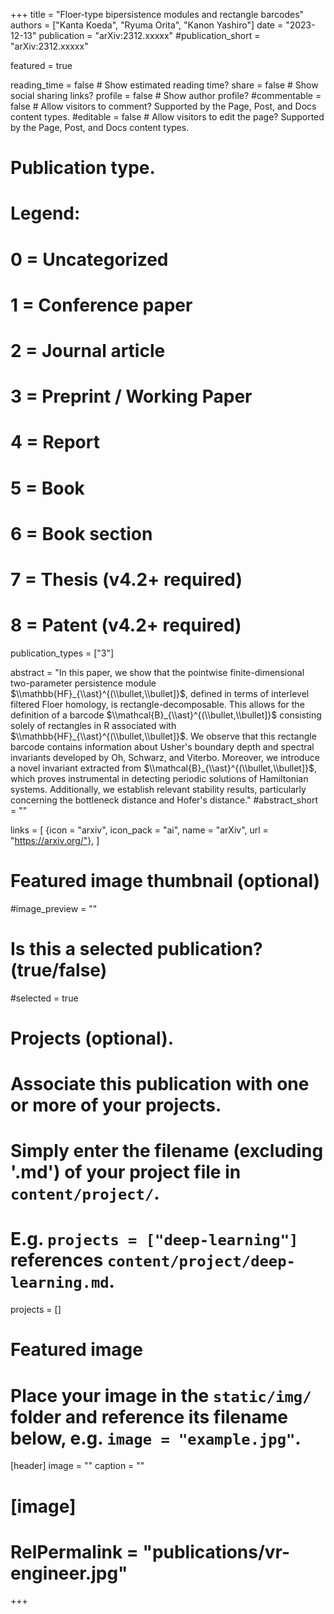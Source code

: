 +++
title = "Floer-type bipersistence modules and rectangle barcodes"
authors = ["Kanta Koeda", "Ryuma Orita", "Kanon Yashiro"]
date = "2023-12-13"
publication = "arXiv:2312.xxxxx"
#publication_short = "arXiv:2312.xxxxx"

featured = true

reading_time = false  # Show estimated reading time?
share = false  # Show social sharing links?
profile = false  # Show author profile?
#commentable = false  # Allow visitors to comment? Supported by the Page, Post, and Docs content types.
#editable = false  # Allow visitors to edit the page? Supported by the Page, Post, and Docs content types.

# Publication type.
# Legend:
# 0 = Uncategorized
# 1 = Conference paper
# 2 = Journal article
# 3 = Preprint / Working Paper
# 4 = Report
# 5 = Book
# 6 = Book section
# 7 = Thesis (v4.2+ required)
# 8 = Patent (v4.2+ required)
publication_types = ["3"]

abstract = "In this paper, we show that the pointwise finite-dimensional two-parameter persistence module $\\mathbb{HF}_{\\ast}^{(\\bullet,\\bullet]}$, defined in terms of interlevel filtered Floer homology, is rectangle-decomposable. This allows for the definition of a barcode $\\mathcal{B}_{\\ast}^{(\\bullet,\\bullet]}$ consisting solely of rectangles in R associated with $\\mathbb{HF}_{\\ast}^{(\\bullet,\\bullet]}$. We observe that this rectangle barcode contains information about Usher's boundary depth and spectral invariants developed by Oh, Schwarz, and Viterbo. Moreover, we introduce a novel invariant extracted from $\\mathcal{B}_{\\ast}^{(\\bullet,\\bullet]}$, which proves instrumental in detecting periodic solutions of Hamiltonian systems. Additionally, we establish relevant stability results, particularly concerning the bottleneck distance and Hofer's distance."
#abstract_short = ""

links = [
  {icon = "arxiv", icon_pack = "ai", name = "arXiv", url = "https://arxiv.org/"},
  ]

# Featured image thumbnail (optional)
#image_preview = ""

# Is this a selected publication? (true/false)
#selected = true

# Projects (optional).
#   Associate this publication with one or more of your projects.
#   Simply enter the filename (excluding '.md') of your project file in `content/project/`.
#   E.g. `projects = ["deep-learning"]` references `content/project/deep-learning.md`.
projects = []

# Featured image
# Place your image in the `static/img/` folder and reference its filename below, e.g. `image = "example.jpg"`.
[header]
image = ""
caption = ""

# [image]
# RelPermalink = "publications/vr-engineer.jpg"
+++
